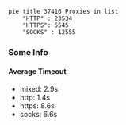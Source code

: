 
```mermaid
pie title 37416 Proxies in list
    "HTTP" : 23534
    "HTTPS": 5545
    "SOCKS" : 12555
```

### Some Info
#### Average Timeout

- mixed: 2.9s
- http: 1.4s
- https: 8.6s
- socks: 6.6s